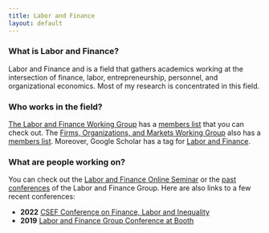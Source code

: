 ```yaml
---
title: Labor and Finance
layout: default
---
```


### What is Labor and Finance?

Labor and Finance and is a field that gathers academics working at the intersection of finance, labor, entrepreneurship, personnel, and organizational economics. Most of my research is concentrated in this field.

### Who works in the field?

[The Labor and Finance Working Group](https://sites.google.com/site/laborandfinancegroup/) has a [members list](https://sites.google.com/site/laborandfinancegroup/home/membership) that you can check out. The [Firms, Organizations, and Markets Working Group](https://sites.google.com/site/uscfom/finance-organizations-and-markets-fom-research-group) also has a [members list](https://sites.google.com/site/uscfom/members). Moreover, Google Scholar has a tag for [Labor and Finance](https://scholar.google.com/citations?view_op=search_authors&hl=en&mauthors=label:labor_and_finance).

### What are people working on?

You can check out the [Labor and Finance Online Seminar](https://sites.google.com/view/lfos) or the [past conferences](https://sites.google.com/site/laborandfinancegroup/home/past-conferences) of the Labor and Finance Group. Here are also links to a few recent conferences:

* **2022** [CSEF Conference on Finance, Labor and Inequality](https://csef.it/2022/conference-on-finance-labor-and-inequality-capri-17-18-june-2022/)
* **2019** [Labor and Finance Group Conference at Booth](https://research.chicagobooth.edu/famamiller/labor-and-finance-group-conference)